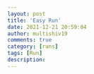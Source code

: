 ```yaml
---
layout: post
title: 'Easy Run'
date: 2021-12-21 20:59:04
author: multishiv19
comments: true
category: [runs]
tags: [Run]
description: 
---
```


<div width='100%' class='strava-embed-placeholder' data-embed-type='activity' data-embed-id='6409635488'></div>
<script src='https://strava-embeds.com/embed.js'></script>

